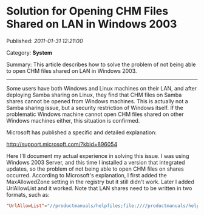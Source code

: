 # Solution for Opening CHM Files Shared on LAN in Windows 2003

Published: *2011-01-31 12:21:00*

Category: __System__

Summary: This article describes how to solve the problem of not being able to open CHM files shared on LAN in Windows 2003.

---------
Some users have both Windows and Linux machines on their LAN, and after deploying Samba sharing on Linux, they find that CHM files on Samba shares cannot be opened from Windows machines. This is actually not a Samba sharing issue, but a security restriction of Windows itself. If the problematic Windows machine cannot open CHM files shared on other Windows machines either, this situation is confirmed.

Microsoft has published a specific and detailed explanation:

<http://support.microsoft.com/?kbid=896054>

Here I'll document my actual experience in solving this issue. I was using Windows 2003 Server, and this time I installed a version that integrated updates, so the problem of not being able to open CHM files on shares occurred. According to Microsoft's explanation, I first added the MaxAllowedZone setting in the registry but it still didn't work. Later I added UrlAllowList and it worked. Note that LAN shares need to be written in two formats, such as:

```conf
"UrlAllowList"="//productmanuals/helpfiles;file:////productmanuals/helpfile"
```
